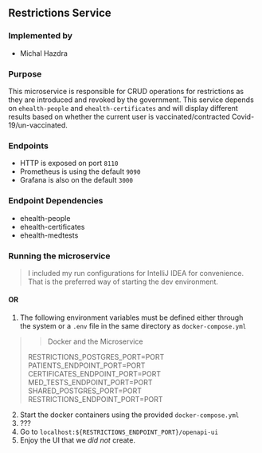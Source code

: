 ## Restrictions Service

### Implemented by
- Michal Hazdra

### Purpose
This microservice is responsible for CRUD operations for restrictions as they are introduced and revoked by the government.
This service depends on `ehealth-people` and `ehealth-certificates` and will display different results based
on whether the current user is vaccinated/contracted Covid-19/un-vaccinated.

### Endpoints

- HTTP is exposed on port `8110`
- Prometheus is using the default `9090`
- Grafana is also on the default `3000`

### Endpoint Dependencies

- ehealth-people
- ehealth-certificates
- ehealth-medtests

### Running the microservice

> I included my run configurations for IntelliJ IDEA for convenience.
That is the preferred way of starting the dev environment.

#### OR

1. The following environment variables must be defined either through\
   the system or a `.env` file in the same directory as `docker-compose.yml`

>> Docker and the Microservice
> 
> RESTRICTIONS_POSTGRES_PORT=PORT\
> PATIENTS_ENDPOINT_PORT=PORT\
> CERTIFICATES_ENDPOINT_PORT=PORT\
> MED_TESTS_ENDPOINT_PORT=PORT\
> SHARED_POSTGRES_PORT=PORT\
> RESTRICTIONS_ENDPOINT_PORT=PORT


2. Start the docker containers using the provided `docker-compose.yml`
3. ???
4. Go to `localhost:${RESTRICTIONS_ENDPOINT_PORT}/openapi-ui`
5. Enjoy the UI that we *did not* create.
